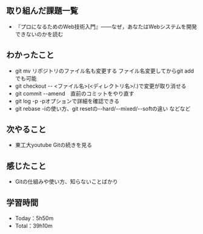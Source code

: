 ## 取り組んだ課題一覧
- 『プロになるためのWeb技術入門』――なぜ，あなたはWebシステムを開発できないのかを読む

## わかったこと
- git mv リポジトリのファイル名も変更する ファイル名変更してからgit addでも可能
- git checkout -- <ファイル名>(<ディレクトリ名>/.)で変更が取り消せる
- git commit --amend　直前のコミットをやり直す
- git log -p -pオプションで詳細を確認できる
- git rebase -iの使い方、git resetの--hard/--mixed/--softの違い
などなど

## 次やること
- 東工大youtube Gitの続きを見る

## 感じたこと
- Gitの仕組みや使い方、知らないことばかり

## 学習時間
- Today：5h50m
- Total：39h10m
